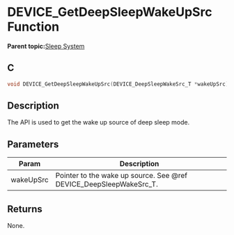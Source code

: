 # DEVICE\_GetDeepSleepWakeUpSrc Function

**Parent topic:**[Sleep System](GUID-BBF940E8-361C-4418-AA6E-7E55FE94DD87.md)

## C

```c
void DEVICE_GetDeepSleepWakeUpSrc(DEVICE_DeepSleepWakeSrc_T *wakeUpSrc);
```

## Description

The API is used to get the wake up source of deep sleep mode.

## Parameters

|Param|Description|
|-----|-----------|
| wakeUpSrc|Pointer to the wake up source. See @ref DEVICE\_DeepSleepWakeSrc\_T.|

## Returns

None.


